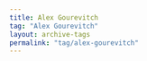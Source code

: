 ```yaml
---
title: Alex Gourevitch
tag: "Alex Gourevitch"
layout: archive-tags
permalink: "tag/alex-gourevitch"
---
```

